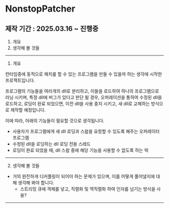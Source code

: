 # NonstopPatcher

## 제작 기간 : 2025.03.16 ~ 진행중

1. 개요
2. 생각해 볼 것들

---

1. 개요

런타임중에 동적으로 패치를 할 수 있는 프로그램을 만들 수 있을까 하는 생각에 시작한 프로젝트입니다.

프로그램의 기능들을 여러개의 dll로 분리하고, 이들을 로드하여 하나의 프로그램으로 러닝 시키며, 특정 dll에 버그가 있다고 판단 될 경우, 오퍼레이션을 통하여 수정된 dll을 로드하고, 로딩이 완료 되었으면, 이전 dll을 사용 중지 시키고, 새 dll로 교체하는 방식으로 제작할 예정입니다.

이에 따라, 아래의 기능들이 필요할 것으로 생각됩니다.
* 사용자가 프로그램에게 새 dll 로딩과 스왑을 요청할 수 있도록 해주는 오퍼레이터 프로그램
* 수정된 dll을 로딩하는 dll 로딩 전용 스레드
* 로딩이 완료 되었을 때, dll 스왑 중에 해당 기능을 사용할 수 없도록 하는 락

---

2. 생각해 볼 것들

* 거의 완전하게 디커플링이 되어야 하는 문제가 있으며, 이를 어떻게 풀어낼지에 대해 생각해 봐야 합니다.
  * 스트리밍 큐에 객체를 넣고, 직렬화 및 역직렬화 하여 인자를 넘기는 방식을 사용?
 
---
